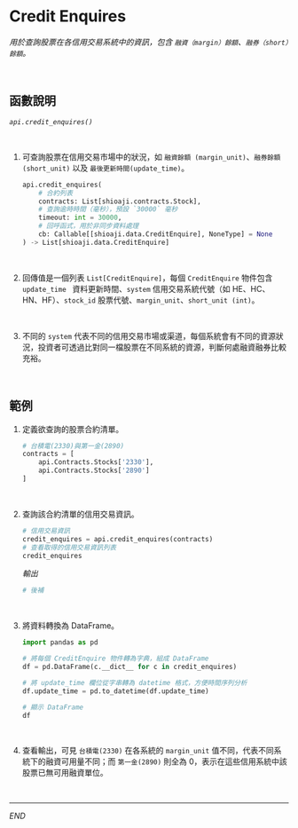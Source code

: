 # Credit Enquires

_用於查詢股票在各信用交易系統中的資訊，包含 `融資（margin）餘額`、`融券（short）餘額`。_

<br>

## 函數說明

_`api.credit_enquires()`_

<br>

1. 可查詢股票在信用交易市場中的狀況，如 `融資餘額 (margin_unit)`、`融券餘額 (short_unit)` 以及 `最後更新時間(update_time)`。

    ```python
    api.credit_enquires(
        # 合約列表
        contracts: List[shioaji.contracts.Stock],
        # 查詢逾時時間（毫秒），預設 `30000` 毫秒
        timeout: int = 30000,
        # 回呼函式，用於非同步資料處理
        cb: Callable[[shioaji.data.CreditEnquire], NoneType] = None
    ) -> List[shioaji.data.CreditEnquire]
    ```

<br>

2. 回傳值是一個列表 `List[CreditEnquire]`，每個 `CreditEnquire` 物件包含 `update_time ` 資料更新時間、`system` 信用交易系統代號（如 HE、HC、HN、HF）、`stock_id` 股票代號、`margin_unit`、`short_unit (int)`。

<br>

3. 不同的 `system` 代表不同的信用交易市場或渠道，每個系統會有不同的資源狀況，投資者可透過比對同一檔股票在不同系統的資源，判斷何處融資融券比較充裕。

<br>

## 範例

1. 定義欲查詢的股票合約清單。

    ```python
    # 台積電(2330)與第一金(2890)
    contracts = [
        api.Contracts.Stocks['2330'],
        api.Contracts.Stocks['2890']
    ]
    ```

<br>

2. 查詢該合約清單的信用交易資訊。 

    ```python
    # 信用交易資訊
    credit_enquires = api.credit_enquires(contracts)
    # 查看取得的信用交易資訊列表
    credit_enquires
    ```

    _輸出_

    ```python
    # 後補
    ```

<br>

3. 將資料轉換為 DataFrame。

    ```python
    import pandas as pd

    # 將每個 CreditEnquire 物件轉為字典，組成 DataFrame
    df = pd.DataFrame(c.__dict__ for c in credit_enquires)

    # 將 update_time 欄位從字串轉為 datetime 格式，方便時間序列分析
    df.update_time = pd.to_datetime(df.update_time)

    # 顯示 DataFrame
    df
    ```

<br>

4. 查看輸出，可見 `台積電(2330)` 在各系統的 `margin_unit` 值不同，代表不同系統下的融資可用量不同；而 `第一金(2890)` 則全為 0，表示在這些信用系統中該股票已無可用融資單位。

<br>

___

_END_